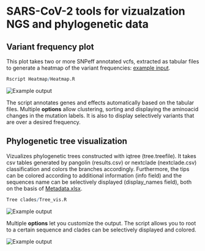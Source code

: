 # SARS-CoV-2 tools for vizualzation NGS and phylogenetic data

## Variant frequency plot

This plot takes two or more SNPeff annotated vcfs, extracted as tabular files to generate a heatmap of the variant frequencies: [example input](https://github.com/jonas-fuchs/SARS-CoV-2-analyses/tree/main/Heatmap/example.tabular). 

```R
Rscript Heatmap/Heatmap.R
```

![Example output](https://github.com/jonas-fuchs/SARS-CoV-2-analyses/tree/main/Heatmap/Heatmap.png)

The script annotates genes and effects automatically based on the tabular files. Multiple **options** allow clustering, sorting and displaying the aminoacid changes in the mutation labels. It is also to display selectively variants that are over a desired frequency.

## Phylogenetic tree visualization

Vizualizes phylogenetic trees constructed with iqtree (tree.treefile). It takes csv tables generated by pangolin (results.csv) or nextclade (nextclade.csv) classification and colors the branches accordingly. Furthermore, the tips can be colored according to additional information (info field) and the sequences name can be selectively displayed (display_names field), both on the basis of [Metadata.xlsx](link).

```R
Tree clades/Tree_vis.R
```

![Example output](https://github.com/jonas-fuchs/SARS-CoV-2-analyses/tree/main/Phylogenetic_tree_1.png)

Multiple **options** let you customize the output. The script allows you to root to a certain sequence and clades can be selectively displayed and colored.

![Example output](https://github.com/jonas-fuchs/SARS-CoV-2-analyses/tree/main/Phylogenetic_tree_2.png)